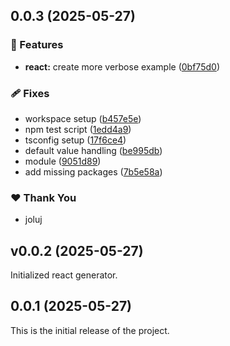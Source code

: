 ## 0.0.3 (2025-05-27)

### 🚀 Features

- **react:** create more verbose example ([0bf75d0](https://github.com/joluj/react-nest-vite-stack/commit/0bf75d0))

### 🩹 Fixes

- workspace setup ([b457e5e](https://github.com/joluj/react-nest-vite-stack/commit/b457e5e))
- npm test script ([1edd4a9](https://github.com/joluj/react-nest-vite-stack/commit/1edd4a9))
- tsconfig setup ([17f6ce4](https://github.com/joluj/react-nest-vite-stack/commit/17f6ce4))
- default value handling ([be995db](https://github.com/joluj/react-nest-vite-stack/commit/be995db))
- module ([9051d89](https://github.com/joluj/react-nest-vite-stack/commit/9051d89))
- add missing packages ([7b5e58a](https://github.com/joluj/react-nest-vite-stack/commit/7b5e58a))

### ❤️ Thank You

- joluj

## v0.0.2 (2025-05-27)

Initialized react generator.

## 0.0.1 (2025-05-27)

This is the initial release of the project.
